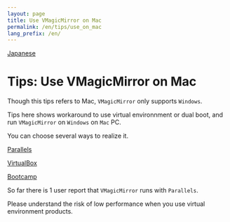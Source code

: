 ```yaml
---
layout: page
title: Use VMagicMirror on Mac
permalink: /en/tips/use_on_mac
lang_prefix: /en/
---
```


[Japanese](../../tips/use_on_mac)

# Tips: Use VMagicMirror on Mac

Though this tips refers to Mac, `VMagicMirror` only supports `Windows`.

Tips here shows workaround to use virtual environnment or dual boot, and run `VMagicMirror` on `Windows` on `Mac` PC.

You can choose several ways to realize it.

[Parallels](https://www.parallels.com/)

[VirtualBox](https://www.virtualbox.org/)

[Bootcamp](https://support.apple.com/en-us/HT201468)

So far there is 1 user report that `VMagicMirror` runs with `Parallels`.

Please understand the risk of low performance when you use virtual environment products. 
